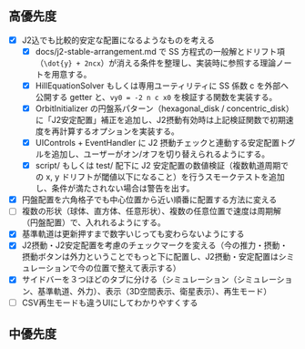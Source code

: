 ## 高優先度
- [x] J2込でも比較的安定な配置になるようなものを考える
    - [x] docs/j2-stable-arrangement.md で SS 方程式の一般解とドリフト項（`\dot{y} + 2ncx`）が消える条件を整理し、実装時に参照する理論ノートを用意する。
    - [x] HillEquationSolver もしくは専用ユーティリティに SS 係数 c を外部へ公開する getter と、`vy0 = -2 n c x0` を検証する関数を実装する。
    - [x] OrbitInitializer の円盤系パターン（hexagonal_disk / concentric_disk）に「J2安定配置」補正を追加し、J2摂動有効時は上記検証関数で初期速度を再計算するオプションを実装する。
    - [x] UIControls + EventHandler に J2 摂動チェックと連動する安定配置トグルを追加し、ユーザーがオン/オフを切り替えられるようにする。
    - [x] script/ もしくは test/ 配下に J2 安定配置の数値検証（複数軌道周期での x, y ドリフトが閾値以下になること）を行うスモークテストを追加し、条件が満たされない場合は警告を出す。
- [x] 円盤配置を六角格子でも中心位置から近い順番に配置する方法に変える
- [ ] 複数の形状（球体、直方体、任意形状）、複数の任意位置で速度は周期解（円盤配置）で、入れれるようにする。
- [x] 基準軌道は更新押すまで数字いじっても変わらないようにする
- [x] J2摂動・J2安定配置を考慮のチェックマークを変える（今の推力・摂動・摂動ボタンは外力ということでもっと下に配置し、J2摂動・安定配置はシミュレーションで今の位置で整えて表示する）
- [x] サイドバーを３つほどのタブに分ける（シミュレーション（シミュレーション、基準軌道、外力）、表示（3D空間表示、衛星表示）、再生モード）
- [ ] CSV再生モードも違うUIにしてわかりやすくする

## 中優先度
